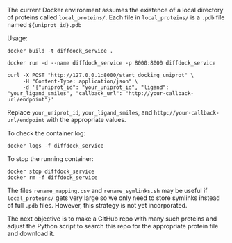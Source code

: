 The current Docker environment assumes the existence of a local directory of proteins called `local_proteins/`. Each file in `local_proteins/` is a `.pdb` file named `${uniprot_id}.pdb`

Usage:
```
docker build -t diffdock_service .
```
```
docker run -d --name diffdock_service -p 8000:8000 diffdock_service
```
```
curl -X POST "http://127.0.0.1:8000/start_docking_uniprot" \
     -H "Content-Type: application/json" \
     -d '{"uniprot_id": "your_uniprot_id", "ligand": "your_ligand_smiles", "callback_url": "http://your-callback-url/endpoint"}'
```
Replace `your_uniprot_id`, `your_ligand_smiles`, and `http://your-callback-url/endpoint` with the appropriate values.

To check the container log:
```
docker logs -f diffdock_service
```

To stop the running container:
```
docker stop diffdock_service
docker rm -f diffdock_service
```

The files `rename_mapping.csv` and `rename_symlinks.sh` may be useful if `local_proteins/` gets very large so we only need to store symlinks instead of full `.pdb` files. However, this strategy is not yet incorporated.
	
The next objective is to make a GitHub repo with many such proteins and adjust the Python script to search this repo for the appropriate protein file and download it.
